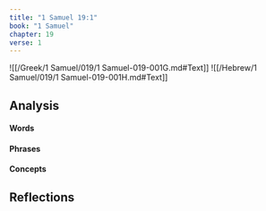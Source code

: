 ```yaml
---
title: "1 Samuel 19:1"
book: "1 Samuel"
chapter: 19
verse: 1
---
```

![[/Greek/1 Samuel/019/1 Samuel-019-001G.md#Text]]
![[/Hebrew/1 Samuel/019/1 Samuel-019-001H.md#Text]]

## Analysis

#### Words

#### Phrases

#### Concepts

## Reflections
